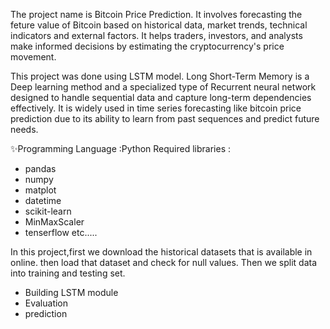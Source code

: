 The project name is Bitcoin Price Prediction.
It involves forecasting the feture value of Bitcoin based on historical data, market trends,
technical indicators and external factors.
It helps traders, investors, and analysts make informed decisions by estimating the cryptocurrency's price movement.

This project was done using LSTM model.
Long Short-Term Memory is a Deep learning method and a specialized type of Recurrent neural network designed to 
handle sequential data and capture long-term dependencies effectively. It is widely used in time series forecasting like bitcoin price prediction due to 
its ability to learn from past sequences and predict future needs.


✨Programming Language :Python
Required libraries :
* pandas
* numpy
* matplot
* datetime
* scikit-learn
* MinMaxScaler
* tenserflow etc.....

In this project,first we download the historical datasets that is available in online.
then load that dataset and check for null values.
Then we split data into training and testing set.
* Building LSTM module
* Evaluation
* prediction
